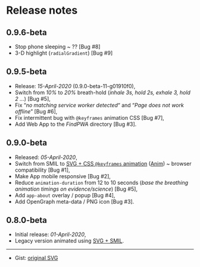 
# Release notes #

## 0.9.6-beta

 * Stop phone sleeping ~ ?? [Bug #8]
 * 3-D highlight (`radialGradient`) [Bug #9]

## 0.9.5-beta

 * Release: _15-April-2020_ (0.9.0-beta-11-g01910f0),
 * Switch from _10%_ to _20%_ breath-hold (_inhale 3s, hold 2s, exhale 3, hold 2 …_) [Bug #5],
 * Fix “_no matching service worker detected_“ and “_Page does not work offline_” [Bug #6],
 * Fix intermittent bug with `@keyframes` animation CSS [Bug #7],
 * Add Web App to the _FindPWA_ directory [Bug #3].

## 0.9.0-beta

 * Released: _05-April-2020_,
 * Switch from SMIL to [SVG + CSS `@keyframes` animation][keyframe] ([Anim][cani-css-anim]) ~ browser compatibility [Bug #1],
 * Make App mobile responsive [Bug #2],
 * Reduce `animation-duration` from 12 to 10 seconds
 (_base the breathing animation timings on evidence/science_) [Bug #5],
 * Add `app-about` overlay / popup [Bug #4],
 * Add OpenGraph meta-data / PNG icon [Bug #3].

## 0.8.0-beta

 * Initial release: _01-April-2020_,
 * Legacy version animated using [SVG + SMIL][smil].

---

 * Gist: [original SVG][gist]

[gist]: https://gist.github.com/nfreear/c8666ec92360d09c4f6d559a4e4d55ec
  "Gist: nfreear / breathing-animation.web-app.svg"
[smil]: https://css-tricks.com/guide-svg-animations-smil/
  "A Guide to SVG Animations (SMIL), by Sara Soueidan, 29-Aug-2018."
[keyframe]: https://css-tricks.com/snippets/css/keyframe-animation-syntax/
  "Keyframe Animation Syntax, by Chris Coyier, 19-Sep-2016."
[cani-css-anim]:https://caniuse.com/#feat=css-animation
  "Can I use 'CSS Animation' (keyframe)?"
